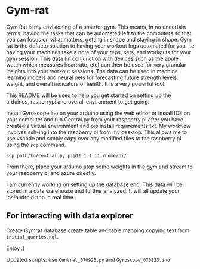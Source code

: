 # Gym-rat

Gym Rat is my envisioning of a smarter gym. This means, in no uncertain terms, having the tasks that can be automated left to the computers so that you can focus on what matters, getting in shape and staying in shape. Gym rat is the defacto solution to having your workout logs automated for you, i.e having your machines take a note of your reps, sets, and workouts for your gym session. This data (in conjunction with devices such as the apple watch which measures heartrate, etc) can then be used for very granular insights into your workout sessions. The data can be used in machine learning models and neural nets for forecasting future strength levels, weight, and overall indicators of health. It is a very powerful tool.

This README will be used to help you get started on setting up the arduinos, rasperrypi and overall environment to get going.

Install Gyroscope.ino on your arduino using the web editor or install IDE on your computer and run Central.py from your raspberry pi after you have created a virtual environment and pip install requirements.txt. My workflow involves ssh-ing into the raspberry pi from my desktop. This allows me to use vscode and simply copy over any modified files to the raspberry pi using the `scp` command. 

`scp path/to/Central.py pi@11.1.1.11:/home/pi/`

From there, place your arduino atop some weights in the gym and stream to your raspberry pi and azure directly. 

I am currently working on setting up the database end. This data will be stored in a data warehouse and further analyzed. It will all update your ios/android app in real time.

## For interacting with data explorer

Create Gymrat database
create table and table mapping copying text from `initial_queries.kql`.

Enjoy :)

Updated scripts: 
use `Central_070923.py` and `Gyroscope_070823.ino`